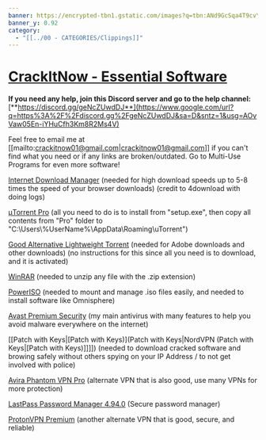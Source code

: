```yaml
---
banner: https://encrypted-tbn1.gstatic.com/images?q=tbn:ANd9GcSqa4T9cvY-IyJD0Hdca529zaeHc3kWkHMm0nPPgeNISpNZ6Tvl
banner_y: 0.92
category:
  - "[[../00 - CATEGORIES/Clippings]]"
---
```

# [CrackItNow - Essential Software](https://sites.google.com/view/crackitnow/essential-software?authuser=0)




**If you need any help, join this Discord server and go to the help channel:** [**https://discord.gg/geNcZUwdDJ**](https://www.google.com/url?q=https%3A%2F%2Fdiscord.gg%2FgeNcZUwdDJ&sa=D&sntz=1&usg=AOvVaw05En-iYHuCfh3Km8R2Ms4V)

Feel free to email me at [[mailto:crackitnow01@gmail.com|crackitnow01@gmail.com]] if you can't find what you need or if any links are broken/outdated. Go to Multi-Use Programs for even more software!

[Internet Download Manager](https://www.google.com/url?q=https%3A%2F%2Flink-hub.net%2F433514%2Finternet-download-manager&sa=D&sntz=1&usg=AOvVaw15plFEyRJkfKaRG9uGOztG) (needed for high download speeds up to 5-8 times the speed of your browser downloads) (credit to 4download with doing logs)

[μTorrent Pro](https://www.google.com/url?q=https%3A%2F%2Flink-target.net%2F433514%2Futorrent-pro-free-install&sa=D&sntz=1&usg=AOvVaw00sILdaS9qzeDudHQrVCKG) (all you need to do is to install from "setup.exe", then copy all contents from "Pro" folder to "C:\\Users\\%UserName%\\AppData\\Roaming\\uTorrent")

[Good Alternative Lightweight Torrent](https://www.google.com/url?q=https%3A%2F%2Flink-target.net%2F433514%2Fbest-torrent-download&sa=D&sntz=1&usg=AOvVaw0oq52GRBvPs__ncUiFbpDx) (needed for Adobe downloads and other downloads) (no instructions for this since all you need is to download, and it is activated)

[WinRAR](https://www.google.com/url?q=https%3A%2F%2Flink-target.net%2F433514%2Fwinrar-v610-free&sa=D&sntz=1&usg=AOvVaw2o4aNx64113ynlYD8oJdjc) (needed to unzip any file with the .zip extension)

[PowerISO](https://www.google.com/url?q=https%3A%2F%2Flink-target.net%2F433514%2Fpoweriso-free-download&sa=D&sntz=1&usg=AOvVaw2CcBZVMnFdA2Cl3ZskYRl9) (needed to mount and manage .iso files easily, and needed to install software like Omnisphere)

[Avast Premium Security](https://www.google.com/url?q=https%3A%2F%2Flink-target.net%2F433514%2Favast-premium-security&sa=D&sntz=1&usg=AOvVaw0JCpfHEqXLiA3cjoJFdn56) (my main antivirus with many features to help you avoid malware everywhere on the internet)

[[Patch with Keys|[Patch with Keys)](Patch with Keys|NordVPN (Patch with Keys|[Patch with Keys)]]]]) (needed to download cracked software and browing safely without others spying on your IP Address / to not get involved with police)

[Avira Phantom VPN Pro](https://www.google.com/url?q=https%3A%2F%2Flink-target.net%2F433514%2Favira-phantom-vpn-pro&sa=D&sntz=1&usg=AOvVaw2VqA56ssmOQHF20xqROV5b) (alternate VPN that is also good, use many VPNs for more protection)

[LastPass Password Manager 4.94.0](https://www.google.com/url?q=https%3A%2F%2Flink-hub.net%2F433514%2Flastpass-password-manager&sa=D&sntz=1&usg=AOvVaw2Pb7QtWkc6rrgL4TivK5EV) (Secure password manager)

[ProtonVPN Premium](https://www.google.com/url?q=https%3A%2F%2Flink-target.net%2F433514%2Fprotonvpn-premium&sa=D&sntz=1&usg=AOvVaw1SvPRFe5zFi_D8Tn9HWHHT) (another alternate VPN that is good, secure, and reliable)